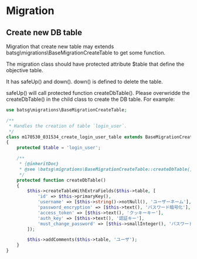# Migration

## Create new DB table

Migration that create new table may extends batsg\migrations\BaseMigrationCreateTable to get some function.

The migration class should have protected attribute $table that define the objective table.

It has safeUp() and down(). down() is defined to delete the table.

safeUp() will call protected function createDbTable(). Please overwridde the createDbTable() in the child class to create the DB table. For example:
```php
use batsg\migrations\BaseMigrationCreateTable;

/**
 * Handles the creation of table `login_user`.
 */
class m170530_031534_create_login_user_table extends BaseMigrationCreateTable
{
    protected $table = 'login_user';

    /**
     * {@inheritDoc}
     * @see \batsg\migrations\BaseMigrationCreateTable::createDbTable()
     */
    protected function createDbTable()
    {
        $this->createTableWithExtraFields($this->table, [
            'id' => $this->primaryKey(),
            'username' => [$this->string()->notNull(), 'ユーザーネーム'],
            'password_encryption' => [$this->text(), 'パスワード暗号化'],
            'access_token' => [$this->text(), 'クッキーキー'],
            'auth_key' => [$this->text(), '認証キー'],
            'must_change_password' => [$this->smallInteger(), 'パスワード要変更'],
        ]);

        $this->addComments($this->table, 'ユーザ');
    }
}
```